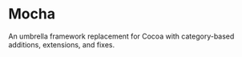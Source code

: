Mocha
=====

An umbrella framework replacement for Cocoa with category-based additions, extensions, and fixes.
